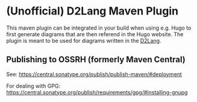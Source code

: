 # (Unofficial) D2Lang Maven Plugin

This maven plugin can be integrated in your build when using e.g. Hugo to first generate diagrams that are then referend in the Hugo website.
The plugin is meant to be used for diagrams written in the [D2Lang](https://d2lang.com/tour/intro/).

## Publishing to OSSRH (formerly Maven Central)

See: https://central.sonatype.org/publish/publish-maven/#deployment

For dealing with GPG: https://central.sonatype.org/publish/requirements/gpg/#installing-gnupg
